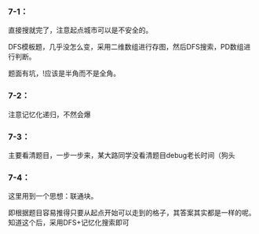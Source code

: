 ### 7-1：

直接搜就完了，注意起点城市可以是不安全的。

DFS模板题，几乎没怎么变，采用二维数组进行存图，然后DFS搜索，PD数组进行判断。

题面有坑，!应该是半角而不是全角。

### 

### 7-2：

注意记忆化递归，不然会爆

### 

### 7-3：

主要看清题目，一步一步来，某大路同学没看清题目debug老长时间（狗头

### 

### 7-4：

这里用到一个思想：联通块。

即根据题目容易推得只要从起点开始可以走到的格子，其答案其实都是一样的呢。知道这个后，采用DFS+记忆化搜索即可

